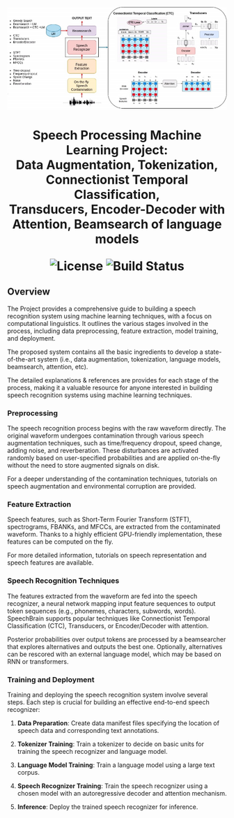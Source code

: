 <p align="center">
  <img src="architecture-and-pipeline.jpg" alt="speech-processing-ml-project" width="860">
</p>

<h1 align="center">Speech Processing Machine Learning Project:
<br >Data Augmentation, Tokenization, 
<br >Connectionist Temporal Classification, 
<br >Transducers, Encoder-Decoder with Attention, Beamsearch of language models
</h>

<p align="center">
  <img alt="License" src="https://img.shields.io/badge/license-MIT-blue.svg">
  <img alt="Build Status" src="https://img.shields.io/badge/build-passing-teal.svg">
</p>

## Overview
The Project provides a comprehensive guide to building a speech recognition system using machine learning techniques, with a focus on computational linguistics. It outlines the various stages involved in the process, including data preprocessing, feature extraction, model training, and deployment. 

The proposed system contains all the basic ingredients to develop a state-of-the-art system (i.e., data augmentation, tokenization, language models, beamsearch, attention, etc).

The detailed explanations & references are provides for each stage of the process, making it a valuable resource for anyone interested in building speech recognition systems using machine learning techniques.

### Preprocessing
The speech recognition process begins with the raw waveform directly. The original waveform undergoes contamination through various speech augmentation techniques, such as time/frequency dropout, speed change, adding noise, and reverberation. These disturbances are activated randomly based on user-specified probabilities and are applied on-the-fly without the need to store augmented signals on disk.

For a deeper understanding of the contamination techniques, tutorials on speech augmentation and environmental corruption are provided.

### Feature Extraction
Speech features, such as Short-Term Fourier Transform (STFT), spectrograms, FBANKs, and MFCCs, are extracted from the contaminated waveform. Thanks to a highly efficient GPU-friendly implementation, these features can be computed on the fly.

For more detailed information, tutorials on speech representation and speech features are available.

### Speech Recognition Techniques
The features extracted from the waveform are fed into the speech recognizer, a neural network mapping input feature sequences to output token sequences (e.g., phonemes, characters, subwords, words). SpeechBrain supports popular techniques like Connectionist Temporal Classification (CTC), Transducers, or Encoder/Decoder with attention.

Posterior probabilities over output tokens are processed by a beamsearcher that explores alternatives and outputs the best one. Optionally, alternatives can be rescored with an external language model, which may be based on RNN or transformers.

### Training and Deployment
Training and deploying the speech recognition system involve several steps. Each step is crucial for building an effective end-to-end speech recognizer:

1. **Data Preparation**: Create data manifest files specifying the location of speech data and corresponding text annotations.

2. **Tokenizer Training**: Train a tokenizer to decide on basic units for training the speech recognizer and language model.

3. **Language Model Training**: Train a language model using a large text corpus.

4. **Speech Recognizer Training**: Train the speech recognizer using a chosen model with an autoregressive decoder and attention mechanism.

5. **Inference**: Deploy the trained speech recognizer for inference.
